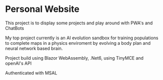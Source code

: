 # Personal Website

This project is to display some projects and play around with PWA's and ChatBots

My top project currently is an AI evolution sandbox for training populations to complete maps in a physics enviroment by evolving a body plan and neural network based brain.

Project build using Blazor WebAssembly, .Net6, using TinyMCE and openAI's API

Authenticated with MSAL
